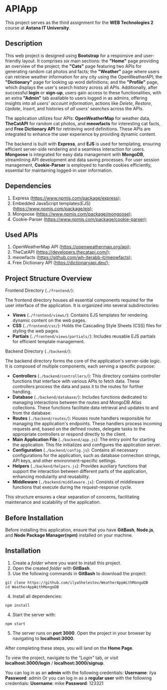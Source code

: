 # APIApp

This project serves as the third assignment for the **WEB Technologies 2** course at **Astana IT University**.

## Description

This web project is designed using **Bootstrap** for a responsive and user-friendly layout. It comprises *six* main sections: the **"Home"** page providing an overview of the project; the **"Cats"** page featuring two APIs for generating random cat photos and facts; the **"Weather"** page where users can retrieve weather information for any city using the OpenWeatherAPI; the **"Dictionary"** page for looking up word definitions; and the **"Profile"** page, which displays the user's search history across all APIs. Additionally, after successful **login** or **sign-up**, users gain access to these functionalities, with an extra **"Admin"** tab available to users logged in as admins, offering insights into all *users' account information*, actions like *Delete*, *Restore*, *Update*, *Insert*, and histories of *all users' searches* across the APIs.

The application utilizes four APIs: **OpenWeatherMap** for weather data, **TheCatAPI** for random cat photos, and **meowfacts** for interesting cat facts, and **Free Dictionary API** for retrieving word definitions. These APIs are integrated to enhance the user experience by providing dynamic content.

The backend is built with **Express**, and **EJS** is used for templating, ensuring efficient server-side rendering and a seamless interaction for users. **Mongoose** is integrated for easy data management with **MongoDB**, streamlining API development and data saving processes. For user session management, **Cookie-Parser** is employed to handle cookies efficiently, essential for maintaining logged-in user information.

## Dependencies

1. Express (https://www.npmjs.com/package/express);
2. Embedded JavaScript templates(EJS) (https://www.npmjs.com/package/ejs);
3. Mongoose (https://www.npmjs.com/package/mongoose);
4. Cookie-Parser (https://www.npmjs.com/package/cookie-parser);

## Used APIs

1. OpenWeatherMap API (https://openweathermap.org/api);
2. TheCatAPI (https://developers.thecatapi.com/);
3. meowfacts (https://github.com/wh-iterabb-it/meowfacts);
4. Free Dictionary API (https://dictionaryapi.dev/);

## Project Structure Overview

Frontend Directory (`./frontend/`):

The frontend directory houses all essential components required for the user interface of the application. It is organized into several subdirectories:

* **Views** (`./frontend/views/`): Contains EJS templates for rendering dynamic content on the web pages.
* **CSS** (`./frontend/css/`): Holds the Cascading Style Sheets (CSS) files for styling the web pages.
* **Partials** (`./frontend/views/partials/`): Includes reusable EJS partials for efficient template management.

Backend Directory (`./backend/`):

The backend directory forms the core of the application's server-side logic. It is composed of multiple components, each serving a specific purpose:

* **Controllers** (`./backend/controllers/`): This directory contains controller functions that interface with various APIs to fetch data. These controllers process the data and pass it to the routes for further handling.
* **Database** (`./backend/database/`): Includes functions dedicated to managing interactions between the routes and MongoDB Atlas collections. These functions facilitate data retrieval and updates to and from the database.
* **Routes** (`./backend/routes/`): Houses route handlers responsible for managing the application's endpoints. These handlers process incoming requests and, based on the defined routes, delegate tasks to the appropriate controllers or respond directly to the client.
* **Main Application File** (`./backend/app.js`): The entry point for starting the application. This file initializes and configures the application server.
* **Configuration** (`./backend/config.js`): Contains all necessary configurations for the application, such as database connection strings, API keys, and other environment-specific settings.
* **Helpers** (`./backend/helpers.js`): Provides auxiliary functions that support the interaction between different parts of the application, enhancing modularity and reusability.
* **Middleware** (`./backend/middleware.js`): Consists of middleware functions that execute during the request-response cycle.

This structure ensures a clear separation of concerns, facilitating maintenance and scalability of the application.

## Before Installation

Before installing this application, ensure that you have **GitBash**, **Node.js**, and **Node Package Manager(npm)** installed on your machine.

## Installation 

1. Create a *folder* where you want to install this project.
2. Open the created *folder* with **GitBash**.
3. Use the following commands in **GitBash** to download the project:
```
git clone https://github.com/ilyaShelestov/WeatherAppWithMongoDB
cd WeatherAppWithMongoDB
```
4. Install all dependencies:
```
npm install
```
4. Start the server with:
```
npm start
```
5. The server runs on **port 3000**. Open the project in your browser by navigating to **localhost:3000**.

After completing these steps, you will land on the **Home Page**.

To view the project, navigate to the *"Login"* tab, or visit **localhost:3000/login** / **localhost:3000/signup**.

You can log in as an **admin** with the following credentials:
**Username**: ilya
**Password**: admin
Or you can log in as a **regular user** with the following credentials:
**Username**: mike
**Password**: 123321
